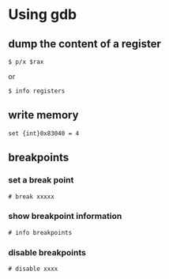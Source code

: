 # Using gdb

## dump the content of a register
```
$ p/x $rax
```

or
```
$ info registers
```

## write memory

```
set {int}0x83040 = 4
```


## breakpoints

### set a break point

```
# break xxxxx
```

### show breakpoint information

```
# info breakpoints
```

### disable breakpoints

```
# disable xxxx
```